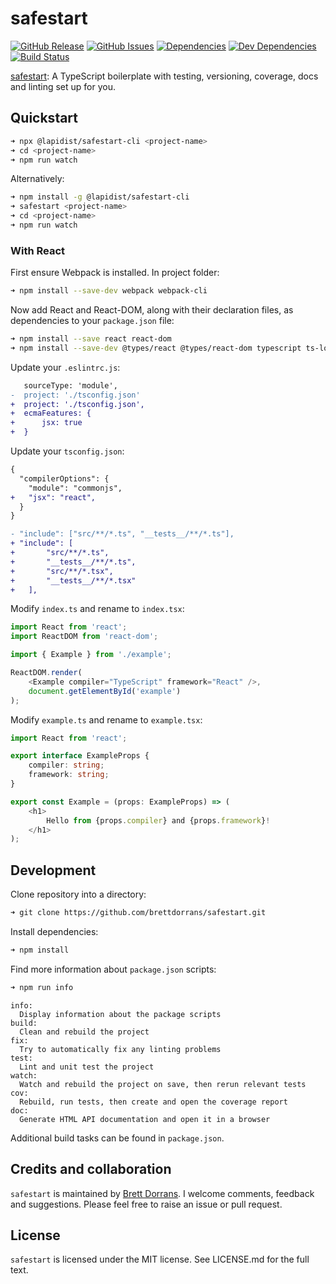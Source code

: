 # safestart

[![GitHub Release](https://img.shields.io/github/release/brettdorrans/safestart.svg?style=flat)](https://github.com/brettdorrans/safestart/releases)
[![GitHub Issues](https://img.shields.io/github/issues/brettdorrans/safestart.svg?style=flat)](https://github.com/brettdorrans/safestart/issues)
[![Dependencies](https://david-dm.org/brettdorrans/safestart/status.svg?style=flat)](https://david-dm.org/brettdorrans/safestart)
[![Dev Dependencies](https://david-dm.org/brettdorrans/safestart/dev-status.svg)](https://david-dm.org/brettdorrans/safestart?type=dev)
[![Build Status](https://travis-ci.org/brettdorrans/safestart.svg?branch=master)](https://travis-ci.org/brettdorrans/safestart)

[safestart](https://brettdorrans.github.io/safestart/): A TypeScript boilerplate with testing, versioning, coverage, docs and linting set up for you.

## Quickstart

```bash
➜ npx @lapidist/safestart-cli <project-name>
➜ cd <project-name>
➜ npm run watch
```

Alternatively:
```bash
➜ npm install -g @lapidist/safestart-cli
➜ safestart <project-name>
➜ cd <project-name>
➜ npm run watch
```

### With React
First ensure Webpack is installed. In project folder:
```bash
➜ npm install --save-dev webpack webpack-cli
```
Now add React and React-DOM, along with their declaration files, as dependencies to your `package.json` file:
```bash
➜ npm install --save react react-dom
➜ npm install --save-dev @types/react @types/react-dom typescript ts-loader source-map-loader eslint-plugin-react
```

Update your `.eslintrc.js`:
```diff
   sourceType: 'module',
-  project: './tsconfig.json'
+  project: './tsconfig.json',
+  ecmaFeatures: {
+      jsx: true
+  }
```

Update your `tsconfig.json`:
```diff
{
  "compilerOptions": {
    "module": "commonjs",
+   "jsx": "react",
  }
}
```

```diff
- "include": ["src/**/*.ts", "__tests__/**/*.ts"],
+ "include": [
+       "src/**/*.ts", 
+       "__tests__/**/*.ts",
+       "src/**/*.tsx", 
+       "__tests__/**/*.tsx"
+   ],
```

Modify `index.ts` and rename to `index.tsx`:
```typescript jsx
import React from 'react';
import ReactDOM from 'react-dom';

import { Example } from './example';

ReactDOM.render(
    <Example compiler="TypeScript" framework="React" />,
    document.getElementById('example')
);
```

Modify `example.ts` and rename to `example.tsx`:
```typescript jsx
import React from 'react';

export interface ExampleProps {
    compiler: string;
    framework: string;
}

export const Example = (props: ExampleProps) => (
    <h1>
        Hello from {props.compiler} and {props.framework}!
    </h1>
);
```

## Development

Clone repository into a directory:
```bash
➜ git clone https://github.com/brettdorrans/safestart.git
```

Install dependencies:
```bash
➜ npm install
```

Find more information about `package.json` scripts:
```bash
➜ npm run info
```
```
info:
  Display information about the package scripts
build:
  Clean and rebuild the project
fix:
  Try to automatically fix any linting problems
test:
  Lint and unit test the project
watch:
  Watch and rebuild the project on save, then rerun relevant tests
cov:
  Rebuild, run tests, then create and open the coverage report
doc:
  Generate HTML API documentation and open it in a browser
```

Additional build tasks can be found in `package.json`.

## Credits and collaboration
`safestart` is maintained by [Brett Dorrans](https://github.com/brettdorrans). I welcome comments, feedback and suggestions. Please feel free to raise an issue or pull request.

## License
`safestart` is licensed under the MIT license. See LICENSE.md for the full text.

